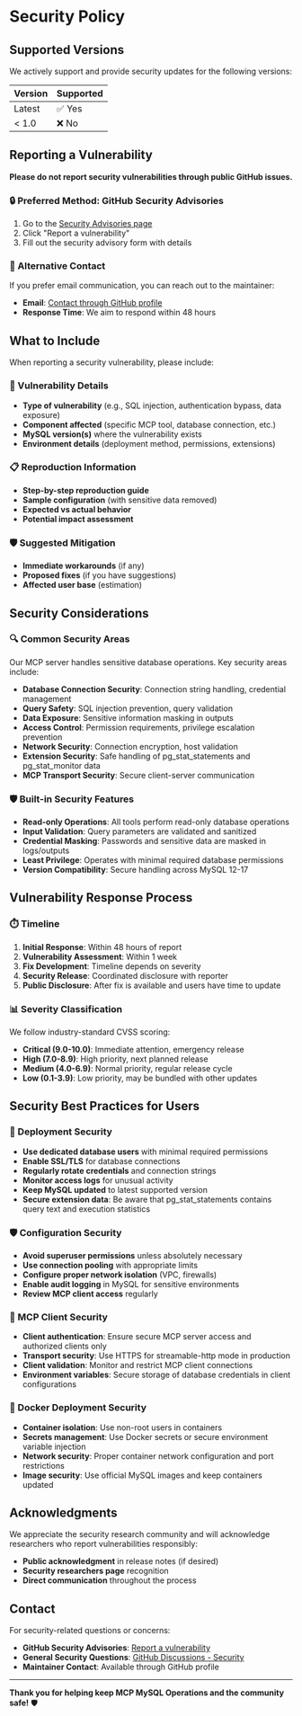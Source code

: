 # Security Policy

## Supported Versions

We actively support and provide security updates for the following versions:

| Version | Supported          |
| ------- | ------------------ |
| Latest  | ✅ Yes             |
| < 1.0   | ❌ No              |

## Reporting a Vulnerability

**Please do not report security vulnerabilities through public GitHub issues.**

### 🔒 Preferred Method: GitHub Security Advisories

1. Go to the [Security Advisories page](https://github.com/call518/MCP-MySQL-Ops/security/advisories)
2. Click "Report a vulnerability"
3. Fill out the security advisory form with details

### 📧 Alternative Contact

If you prefer email communication, you can reach out to the maintainer:
- **Email**: [Contact through GitHub profile](https://github.com/call518)
- **Response Time**: We aim to respond within 48 hours

## What to Include

When reporting a security vulnerability, please include:

### 🎯 Vulnerability Details
- **Type of vulnerability** (e.g., SQL injection, authentication bypass, data exposure)
- **Component affected** (specific MCP tool, database connection, etc.)
- **MySQL version(s)** where the vulnerability exists
- **Environment details** (deployment method, permissions, extensions)

### 📋 Reproduction Information
- **Step-by-step reproduction guide**
- **Sample configuration** (with sensitive data removed)
- **Expected vs actual behavior**
- **Potential impact assessment**

### 🛡️ Suggested Mitigation
- **Immediate workarounds** (if any)
- **Proposed fixes** (if you have suggestions)
- **Affected user base** (estimation)

## Security Considerations

### 🔍 Common Security Areas

Our MCP server handles sensitive database operations. Key security areas include:

- **Database Connection Security**: Connection string handling, credential management
- **Query Safety**: SQL injection prevention, query validation
- **Data Exposure**: Sensitive information masking in outputs
- **Access Control**: Permission requirements, privilege escalation prevention
- **Network Security**: Connection encryption, host validation
- **Extension Security**: Safe handling of pg_stat_statements and pg_stat_monitor data
- **MCP Transport Security**: Secure client-server communication

### 🛡️ Built-in Security Features

- **Read-only Operations**: All tools perform read-only database operations
- **Input Validation**: Query parameters are validated and sanitized
- **Credential Masking**: Passwords and sensitive data are masked in logs/outputs
- **Least Privilege**: Operates with minimal required database permissions
- **Version Compatibility**: Secure handling across MySQL 12-17

## Vulnerability Response Process

### ⏱️ Timeline

1. **Initial Response**: Within 48 hours of report
2. **Vulnerability Assessment**: Within 1 week
3. **Fix Development**: Timeline depends on severity
4. **Security Release**: Coordinated disclosure with reporter
5. **Public Disclosure**: After fix is available and users have time to update

### 📊 Severity Classification

We follow industry-standard CVSS scoring:

- **Critical (9.0-10.0)**: Immediate attention, emergency release
- **High (7.0-8.9)**: High priority, next planned release
- **Medium (4.0-6.9)**: Normal priority, regular release cycle
- **Low (0.1-3.9)**: Low priority, may be bundled with other updates

## Security Best Practices for Users

### 🔐 Deployment Security

- **Use dedicated database users** with minimal required permissions
- **Enable SSL/TLS** for database connections
- **Regularly rotate credentials** and connection strings
- **Monitor access logs** for unusual activity
- **Keep MySQL updated** to latest supported version
- **Secure extension data**: Be aware that pg_stat_statements contains query text and execution statistics

### 🛡️ Configuration Security

- **Avoid superuser permissions** unless absolutely necessary
- **Use connection pooling** with appropriate limits
- **Configure proper network isolation** (VPC, firewalls)
- **Enable audit logging** in MySQL for sensitive environments
- **Review MCP client access** regularly

### 🔗 MCP Client Security

- **Client authentication**: Ensure secure MCP server access and authorized clients only
- **Transport security**: Use HTTPS for streamable-http mode in production
- **Client validation**: Monitor and restrict MCP client connections
- **Environment variables**: Secure storage of database credentials in client configurations

### 🐳 Docker Deployment Security

- **Container isolation**: Use non-root users in containers
- **Secrets management**: Use Docker secrets or secure environment variable injection
- **Network security**: Proper container network configuration and port restrictions
- **Image security**: Use official MySQL images and keep containers updated

## Acknowledgments

We appreciate the security research community and will acknowledge researchers who report vulnerabilities responsibly:

- **Public acknowledgment** in release notes (if desired)
- **Security researchers page** recognition
- **Direct communication** throughout the process

## Contact

For security-related questions or concerns:

- **GitHub Security Advisories**: [Report a vulnerability](https://github.com/call518/MCP-MySQL-Ops/security/advisories/new)
- **General Security Questions**: [GitHub Discussions - Security](https://github.com/call518/MCP-MySQL-Ops/discussions)
- **Maintainer Contact**: Available through GitHub profile

---

**Thank you for helping keep MCP MySQL Operations and the community safe!** 🛡️
